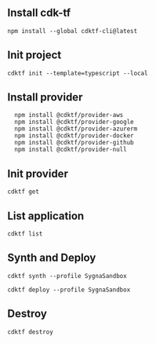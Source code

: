 ## Install cdk-tf

`npm install --global cdktf-cli@latest`

## Init project

`cdktf init --template=typescript --local`

## Install provider

```
  npm install @cdktf/provider-aws
  npm install @cdktf/provider-google
  npm install @cdktf/provider-azurerm
  npm install @cdktf/provider-docker
  npm install @cdktf/provider-github
  npm install @cdktf/provider-null
```

## Init provider

`cdktf get`

## List application

`cdktf list`

## Synth and Deploy

`cdktf synth --profile SygnaSandbox`

`cdktf deploy --profile SygnaSandbox`

## Destroy

`cdktf destroy`
